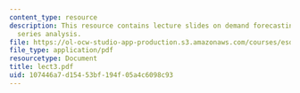 ```yaml
---
content_type: resource
description: This resource contains lecture slides on demand forecasting and time
  series analysis.
file: https://ol-ocw-studio-app-production.s3.amazonaws.com/courses/esd-260j-logistics-systems-fall-2006/107446a7d15453bf194f05a4c6098c93_lect3.pdf
file_type: application/pdf
resourcetype: Document
title: lect3.pdf
uid: 107446a7-d154-53bf-194f-05a4c6098c93
---
```

